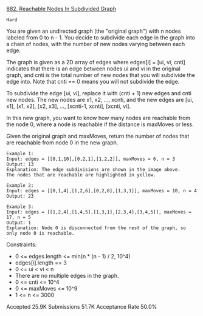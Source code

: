 [882. Reachable Nodes In Subdivided Graph](https://leetcode.com/problems/reachable-nodes-in-subdivided-graph/)

`Hard`

You are given an undirected graph (the "original graph") with n nodes labeled from 0 to n - 1. You decide to subdivide each edge in the graph into a chain of nodes, with the number of new nodes varying between each edge.

The graph is given as a 2D array of edges where edges[i] = [ui, vi, cnti] indicates that there is an edge between nodes ui and vi in the original graph, and cnti is the total number of new nodes that you will subdivide the edge into. Note that cnti == 0 means you will not subdivide the edge.

To subdivide the edge [ui, vi], replace it with (cnti + 1) new edges and cnti new nodes. The new nodes are x1, x2, ..., xcnti, and the new edges are [ui, x1], [x1, x2], [x2, x3], ..., [xcnti-1, xcnti], [xcnti, vi].

In this new graph, you want to know how many nodes are reachable from the node 0, where a node is reachable if the distance is maxMoves or less.

Given the original graph and maxMoves, return the number of nodes that are reachable from node 0 in the new graph.

```
Example 1:
Input: edges = [[0,1,10],[0,2,1],[1,2,2]], maxMoves = 6, n = 3
Output: 13
Explanation: The edge subdivisions are shown in the image above.
The nodes that are reachable are highlighted in yellow.

Example 2:
Input: edges = [[0,1,4],[1,2,6],[0,2,8],[1,3,1]], maxMoves = 10, n = 4
Output: 23

Example 3:
Input: edges = [[1,2,4],[1,4,5],[1,3,1],[2,3,4],[3,4,5]], maxMoves = 17, n = 5
Output: 1
Explanation: Node 0 is disconnected from the rest of the graph, so only node 0 is reachable.
``` 

Constraints:

- 0 <= edges.length <= min(n * (n - 1) / 2, 10^4)
- edges[i].length == 3
- 0 <= ui < vi < n
- There are no multiple edges in the graph.
- 0 <= cnti <= 10^4
- 0 <= maxMoves <= 10^9
- 1 <= n <= 3000

Accepted
25.9K
Submissions
51.7K
Acceptance Rate
50.0%

